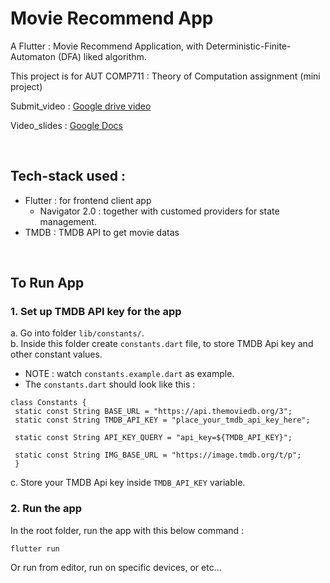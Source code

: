 # Movie Recommend App

A Flutter : Movie Recommend Application, with Deterministic-Finite-Automaton (DFA) liked algorithm.

This project is for AUT COMP711 : Theory of Computation assignment (mini project)


Submit_video : [Google drive video](https://drive.google.com/file/d/1HRav16wVc4T8cbZrc_H7XpSO3HKuO0bB/view?usp=share_link)

Video_slides : [Google Docs](https://drive.google.com/file/d/1ZOtxPDKBYV4fWmzpituyQfgtYhfN-Z6_/view?usp=share_link)

<br/>

## Tech-stack used :
* Flutter : for frontend client app
  * Navigator 2.0 : together with customed providers for state management.
* TMDB : TMDB API to get movie datas

<br/>

## To Run App


### 1. Set up TMDB API key for the app
a. Go into folder `lib/constants/`. <br/>
b. Inside this folder create `constants.dart` file, to store TMDB Api key and other constant values.
   * NOTE : watch `constants.example.dart` as example.
   * The `constants.dart` should look like this :
   
   ```
   class Constants {
    static const String BASE_URL = "https://api.themoviedb.org/3";
    static const String TMDB_API_KEY = "place_your_tmdb_api_key_here";

    static const String API_KEY_QUERY = "api_key=${TMDB_API_KEY}";

    static const String IMG_BASE_URL = "https://image.tmdb.org/t/p";
    }
   ```
   
c. Store your TMDB Api key inside `TMDB_API_KEY` variable.
   
   
### 2. Run the app
In the root folder, run the app with this below command :
```
flutter run
```

Or run from editor, run on specific devices, or etc...
